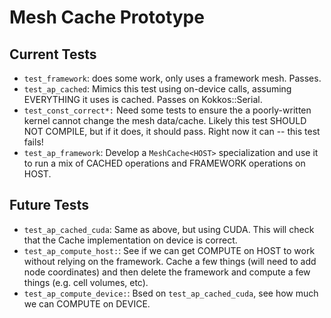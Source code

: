 # Mesh Cache Prototype

## Current Tests

* `test_framework`: does some work, only uses a framework mesh.  Passes.
* `test_ap_cached`: Mimics this test using on-device calls, assuming EVERYTHING it uses is cached.  Passes on Kokkos::Serial.
* `test_const_correct*:` Need some tests to ensure the a poorly-written kernel cannot change the mesh data/cache.  Likely this test SHOULD NOT COMPILE, but if it does, it should pass.  Right now it can -- this test fails!
* `test_ap_framework`: Develop a `MeshCache<HOST>` specialization and use it to run a mix of CACHED operations and FRAMEWORK operations on HOST.


## Future Tests
* `test_ap_cached_cuda`: Same as above, but using CUDA.  This will check that the Cache implementation on device is correct.
* `test_ap_compute_host:`: See if we can get COMPUTE on HOST to work without relying on the framework.  Cache a few things (will need to add node coordinates) and then delete the framework and compute a few things (e.g. cell volumes, etc).
* `test_ap_compute_device:`: Bsed on `test_ap_cached_cuda`, see how much we can COMPUTE on DEVICE.


